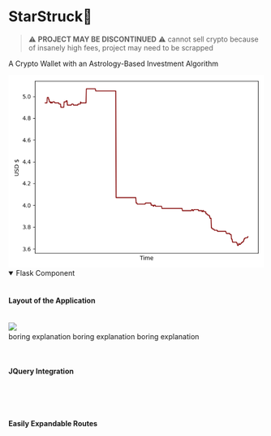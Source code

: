# StarStruck🚀
> :warning: **PROJECT MAY BE DISCONTINUED** :warning: 
cannot sell crypto because of insanely high fees, project may need to be scrapped


A Crypto Wallet with an Astrology-Based Investment Algorithm 

<div align="center">
<img src='https://github.com/daminals/StarStruck/blob/master/static/graph/Portfolio.png'>
</div>

<details open>
<summary>Flask Component</summary>
<br> <h4> Layout of the Application </h4> <br/>
<img src="#" /> <br/>
boring explanation boring explanation boring explanation

<br> <h4> JQuery Integration </h4> <br/>

<br> <h4> Easily Expandable Routes </h4> <br/>


</details>